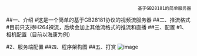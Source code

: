                                                       基于GB28181的简单服务器
##一、介绍
#这是一个简单的基于GB28181协议的视频流服务器
##二、推流格式
#目前只支持H264裸流，后续会加上其他流格式的推流和直播
##三、配置
#1、相机配置（目前以海康为例）

#2、服务端配置
##四、程序架构图
##五、打赏
![image](http://osijiy9i7.bkt.clouddn.com/%E6%94%AF%E4%BB%98.PNG)
